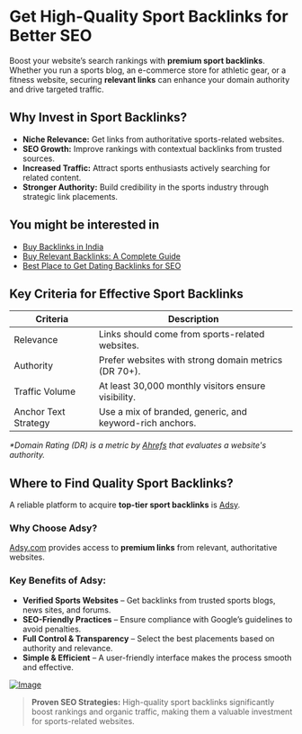 # Get High-Quality Sport Backlinks for Better SEO  

Boost your website’s search rankings with **premium sport backlinks**. Whether you run a sports blog, an e-commerce store for athletic gear, or a fitness website, securing **relevant links** can enhance your domain authority and drive targeted traffic.  

## Why Invest in Sport Backlinks?  

- **Niche Relevance:** Get links from authoritative sports-related websites.  
- **SEO Growth:** Improve rankings with contextual backlinks from trusted sources.  
- **Increased Traffic:** Attract sports enthusiasts actively searching for related content.  
- **Stronger Authority:** Build credibility in the sports industry through strategic link placements.
## You might be interested in 
- [Buy Backlinks in India](https://github.com/Analyst-Reviewer/Buy-Backlinks-in-India)
- [Buy Relevant Backlinks: A Complete Guide](https://github.com/Analyst-Reviewer/Best-Place-to-Get-Dating-Backlinks-for-SEO-/tree/main)
- [Best Place to Get Dating Backlinks for SEO](https://github.com/Analyst-Reviewer/Best-Place-to-Get-Dating-Backlinks-for-SEO-/tree/main)
## Key Criteria for Effective Sport Backlinks  

<table>
    <thead>
        <tr>
            <th>Criteria</th>
            <th>Description</th>
        </tr>
    </thead>
    <tbody>
        <tr>
            <td>Relevance</td>
            <td>Links should come from sports-related websites.</td>
        </tr>
        <tr>
            <td>Authority</td>
            <td>Prefer websites with strong domain metrics (DR 70+).</td>
        </tr>
        <tr>
            <td>Traffic Volume</td>
            <td>At least 30,000 monthly visitors ensure visibility.</td>
        </tr>
        <tr>
            <td>Anchor Text Strategy</td>
            <td>Use a mix of branded, generic, and keyword-rich anchors.</td>
        </tr>
    </tbody>
</table>  

<p></p><em>*Domain Rating (DR) is a metric by <a href="https://ahrefs.com" target="_blank">Ahrefs</a> that evaluates a website's authority.</em></p> 

## Where to Find Quality Sport Backlinks?  

A reliable platform to acquire **top-tier sport backlinks** is [Adsy](https://ref.adsy.com/?ref=referral&ref_type=direct&ref_id=jcckfooeo3etdkvh&ref_item=3).  

### Why Choose Adsy?  

[Adsy.com](https://ref.adsy.com/?ref=referral&ref_type=direct&ref_id=jcckfooeo3etdkvh&ref_item=3) provides access to **premium links** from relevant, authoritative websites.  

### Key Benefits of Adsy:  

- **Verified Sports Websites** – Get backlinks from trusted sports blogs, news sites, and forums.  
- **SEO-Friendly Practices** – Ensure compliance with Google’s guidelines to avoid penalties.  
- **Full Control & Transparency** – Select the best placements based on authority and relevance.  
- **Simple & Efficient** – A user-friendly interface makes the process smooth and effective.
<a href="https://github.com/user-attachments/assets/5b07fa9e-0be1-4b6b-97e7-bb39b6ec33a9">
    <img src="https://github.com/user-attachments/assets/5b07fa9e-0be1-4b6b-97e7-bb39b6ec33a9" alt="Image">
</a>


> **Proven SEO Strategies:** High-quality sport backlinks significantly boost rankings and organic traffic, making them a valuable investment for sports-related websites.  
